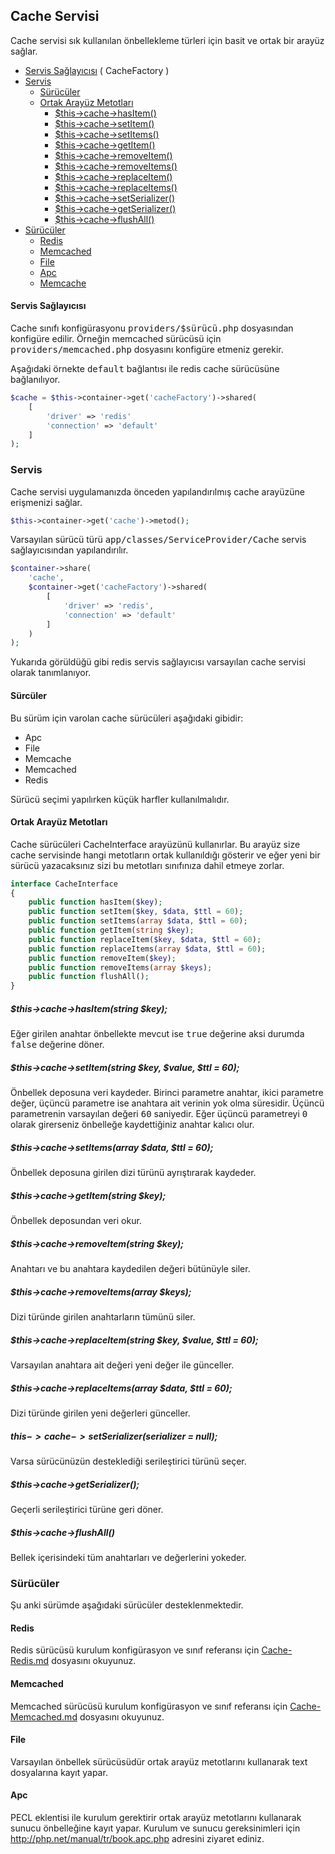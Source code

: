 
## Cache Servisi

Cache servisi sık kullanılan önbellekleme türleri için basit ve ortak bir arayüz sağlar.

<ul>
<li><a href="#service-provider">Servis Sağlayıcısı</a> ( CacheFactory )</li>
<li>
    <a href="#service">Servis</a>
    <ul>
        <li><a href="#cache-drivers">Sürücüler</a></li>
        <li>
            <a href="#interface">Ortak Arayüz Metotları</a>
            <ul>
                <li><a href="#common-hasItem">$this->cache->hasItem()</a></li>
                <li><a href="#common-setItem">$this->cache->setItem()</a></li>
                <li><a href="#common-setItems">$this->cache->setItems()</a></li>
                <li><a href="#common-getItem">$this->cache->getItem()</a></li>
                <li><a href="#common-removeItem">$this->cache->removeItem()</a></li>
                <li><a href="#common-removeItems">$this->cache->removeItems()</a></li>
                <li><a href="#common-replaceItem">$this->cache->replaceItem()</a></li>
                <li><a href="#common-replaceItems">$this->cache->replaceItems()</a></li>
                <li><a href="#common-setSerializer">$this->cache->setSerializer()</a></li>
                <li><a href="#common-getSerializer">$this->cache->getSerializer()</a></li>
                <li><a href="#common-flushAll">$this->cache->flushAll()</a></li>
            </ul>
        </li>
    </ul>
</li>

<li>
    <a href="#drivers">Sürücüler</a>
    <ul>
        <li><a href="#redis">Redis</a></li>
        <li><a href="#memcached">Memcached</a></li>
        <li><a href="#file">File</a></li>
        <li><a href="#file">Apc</a></li>
        <li><a href="#memcache">Memcache</a></li>
    </ul>
</li>

</ul>

<a name="service-provider"></a>

#### Servis Sağlayıcısı

Cache sınıfı konfigürasyonu <kbd>providers/$sürücü.php</kbd> dosyasından konfigüre edilir. Örneğin memcached sürücüsü için <kbd>providers/memcached.php</kbd> dosyasını konfigüre etmeniz gerekir.

Aşağıdaki örnekte <kbd>default</kbd> bağlantısı ile redis cache sürücüsüne bağlanılıyor.

```php
$cache = $this->container->get('cacheFactory')->shared(
    [
        'driver' => 'redis'
        'connection' => 'default'
    ]
);
```

<a name="service"></a>

### Servis

Cache servisi uygulamanızda önceden yapılandırılmış cache arayüzüne erişmenizi sağlar.

```php
$this->container->get('cache')->metod();
```

Varsayılan sürücü türü <kbd>app/classes/ServiceProvider/Cache</kbd> servis sağlayıcısından yapılandırılır.

```php
$container->share(
    'cache',
    $container->get('cacheFactory')->shared(
        [
            'driver' => 'redis',
            'connection' => 'default'
        ]
    )
);
```

Yukarıda görüldüğü gibi redis servis sağlayıcısı varsayılan cache servisi olarak tanımlanıyor.


<a name="cache-drivers"></a>

#### Sürcüler

Bu sürüm için varolan cache sürücüleri aşağıdaki gibidir:

* Apc
* File
* Memcache
* Memcached
* Redis

Sürücü seçimi yapılırken küçük harfler kullanılmalıdır.

<a name="interface"></a>

#### Ortak Arayüz Metotları

Cache sürücüleri CacheInterface arayüzünü kullanırlar. Bu arayüz size cache servisinde hangi metotların ortak kullanıldığı gösterir ve eğer yeni bir sürücü yazacaksınız sizi bu metotları sınıfınıza dahil etmeye zorlar.

```php
interface CacheInterface
{
    public function hasItem($key);
    public function setItem($key, $data, $ttl = 60);
    public function setItems(array $data, $ttl = 60);
    public function getItem(string $key);
    public function replaceItem($key, $data, $ttl = 60);
    public function replaceItems(array $data, $ttl = 60);
    public function removeItem($key);
    public function removeItems(array $keys);
    public function flushAll();
}
```

<a name="common-hasItem"></a>

##### $this->cache->hasItem(string $key);

Eğer girilen anahtar önbellekte mevcut ise <kbd>true</kbd> değerine aksi durumda <kbd>false</kbd> değerine döner.

<a name="common-setItem"></a>

##### $this->cache->setItem(string $key, $value, $ttl = 60);

Önbellek deposuna veri kaydeder. Birinci parametre anahtar, ikici parametre değer, üçüncü parametre ise anahtara ait verinin yok olma süresidir. Üçüncü parametrenin varsayılan değeri <kbd>60</kbd> saniyedir. Eğer üçüncü parametreyi <kbd>0</kbd> olarak girerseniz önbelleğe kaydettiğiniz anahtar kalıcı olur.

<a name="common-setItems"></a>

##### $this->cache->setItems(array $data, $ttl = 60);

Önbellek deposuna girilen dizi türünü ayrıştırarak kaydeder. 

<a name="common-getItem"></a>

##### $this->cache->getItem(string $key);

Önbellek deposundan veri okur.

<a name="common-removeItem"></a>

##### $this->cache->removeItem(string $key);

Anahtarı ve bu anahtara kaydedilen değeri bütünüyle siler.

<a name="common-removeItems"></a>

##### $this->cache->removeItems(array $keys);

Dizi türünde girilen anahtarların tümünü siler.

<a name="common-replaceItem"></a>

##### $this->cache->replaceItem(string $key, $value, $ttl = 60);

Varsayılan anahtara ait değeri yeni değer ile günceller.

<a name="common-replaceItems"></a>

##### $this->cache->replaceItems(array $data, $ttl = 60);

Dizi türünde girilen yeni değerleri günceller.

<a name="common-setSerializer"></a>

##### $this->cache->setSerializer($serializer = null);

Varsa sürücünüzün desteklediği serileştirici türünü seçer.

<a name="common-getSerializer"></a>

##### $this->cache->getSerializer();

Geçerli serileştirici türüne geri döner.

<a name="common-flushAll"></a>

##### $this->cache->flushAll()

Bellek içerisindeki tüm anahtarları ve değerlerini yokeder.


<a name="drivers"></a>

### Sürücüler

Şu anki sürümde aşağıdaki sürücüler desteklenmektedir.

<a name="redis"></a>

#### Redis

Redis sürücüsü kurulum konfigürasyon ve sınıf referansı için [Cache-Redis.md](Cache-Redis.md) dosyasını okuyunuz.

<a name="memcached"></a>

#### Memcached

Memcached sürücüsü kurulum konfigürasyon ve sınıf referansı için [Cache-Memcached.md](Cache-Memcached.md) dosyasını okuyunuz.

<a name="file"></a>

#### File

Varsayılan önbellek sürücüsüdür ortak arayüz metotlarını kullanarak text dosyalarına kayıt yapar.

<a name="apc"></a>

#### Apc

PECL eklentisi ile kurulum gerektirir ortak arayüz metotlarını kullanarak sunucu önbelleğine kayıt yapar. Kurulum ve sunucu gereksinimleri için <a href="http://php.net/manual/tr/book.apc.php">http://php.net/manual/tr/book.apc.php</a> adresini ziyaret ediniz.